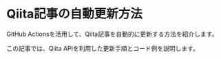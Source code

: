 <!-- id: qiita-article-id -->
<!-- title: Qiita記事の自動更新方法 -->

# Qiita記事の自動更新方法

GitHub Actionsを活用して、Qiita記事を自動的に更新する方法を紹介します。

この記事では、Qiita APIを利用した更新手順とコード例を説明します。
